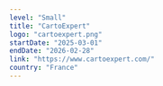 ```yaml
---
level: "Small"
title: "CartoExpert"
logo: "cartoexpert.png"
startDate: "2025-03-01"
endDate: "2026-02-28"
link: "https://www.cartoexpert.com/"
country: "France"
---
```

